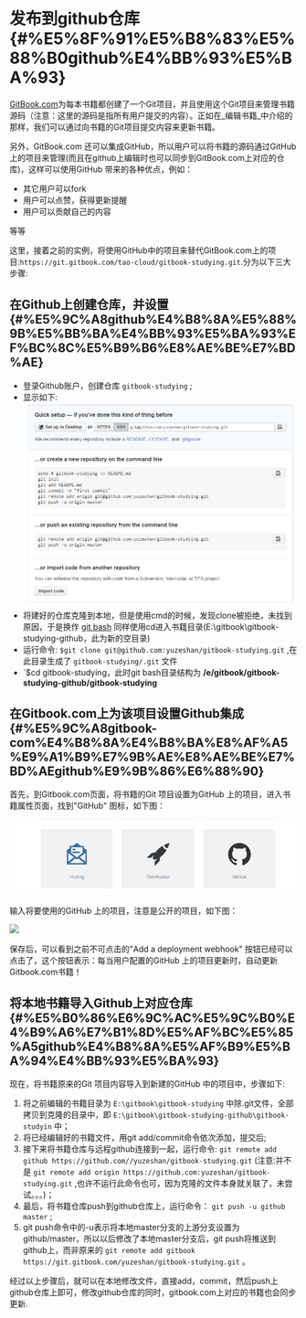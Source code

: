 # 发布到github仓库 {#%E5%8F%91%E5%B8%83%E5%88%B0github%E4%BB%93%E5%BA%93}

[GitBook.com](https://tao-cloud.gitbooks.io/gitbook/)为每本书籍都创建了一个Git项目，并且使用这个Git项目来管理书籍源码（注意：这里的源码是指所有用户提交的内容）。正如在_编辑书籍_中介绍的那样，我们可以通过向书籍的Git项目提交内容来更新书籍。

另外，GitBook.com 还可以集成GitHub，所以用户可以将书籍的源码通过GitHub 上的项目来管理\(而且在github上编辑时也可以同步到GitBook.com上对应的仓库\)，这样可以使用GitHub 带来的各种优点，例如：

* 其它用户可以fork
* 用户可以点赞，获得更新提醒
* 用户可以贡献自己的内容

等等

这里，接着之前的实例，将使用GitHub中的项目来替代GitBook.com上的项目:`https://git.gitbook.com/tao-cloud/gitbook-studying.git`.分为以下三大步骤:

## 在Github上创建仓库，并设置 {#%E5%9C%A8github%E4%B8%8A%E5%88%9B%E5%BB%BA%E4%BB%93%E5%BA%93%EF%BC%8C%E5%B9%B6%E8%AE%BE%E7%BD%AE}

* 登录Github账户，创建仓库
  `gitbook-studying`
  ;
* 显示如下:
  ![](/assets/git_repository.png)
* 将建好的仓库克隆到本地，但是使用cmd的时候，发现clone被拒绝，未找到原因，于是换作
  [git bash](http://git-scm.com/download/win)
  同样使用cd进入书籍目录\(E:\gitbook\gitbook-studying-github，此为新的空目录\)
* 运行命令:
  `$git clone git@github.com:yuzeshan/gitbook-studying.git`
  ,在此目录生成了
  `gitbook-studying/.git`
  文件
* \`$cd gitbook-studying，此时git bash目录结构为
  **/e/gitbook/gitbook-studying-github/gitbook-studying**

## 在Gitbook.com上为该项目设置Github集成 {#%E5%9C%A8gitbook-com%E4%B8%8A%E4%B8%BA%E8%AF%A5%E9%A1%B9%E7%9B%AE%E8%AE%BE%E7%BD%AEgithub%E9%9B%86%E6%88%90}

首先，到Gitbook.com页面，将书籍的Git 项目设置为GitHub 上的项目，进入书籍属性页面，找到"GitHub" 图标，如下图：

![](/assets/gitbook_github.png)

输入将要使用的GitHub 上的项目，注意是公开的项目，如下图：

![](https://yuzeshan.gitbooks.io/gitbook-studying/imgs/github_integration.png)

保存后，可以看到之前不可点击的"Add a deployment webhook" 按钮已经可以点击了，这个按钮表示：每当用户配置的GitHub 上的项目更新时，自动更新Gitbook.com书籍！

## 将本地书籍导入Github上对应仓库 {#%E5%B0%86%E6%9C%AC%E5%9C%B0%E4%B9%A6%E7%B1%8D%E5%AF%BC%E5%85%A5github%E4%B8%8A%E5%AF%B9%E5%BA%94%E4%BB%93%E5%BA%93}

现在，将书籍原来的Git 项目内容导入到新建的GitHub 中的项目中，步骤如下:

1. 将之前编辑的书籍目录为
   `E:\gitbook\gitbook-studying`
   中除.git文件，全部拷贝到克隆的目录中，即
   `E:\gitbook\gitbook-studying-github\gitbook-studyin`
   中；
2. 将已经编辑好的书籍文件，用git add/commit命令依次添加，提交后;
3. 接下来将书籍仓库与远程github连接到一起，运行命令:
   `git remote add github https://github.com//yuzeshan/gitbook-studying.git`
   \(注意:并不是
   `git remote add origin https://github.com:yuzeshan/gitbook-studying.git`
   ,也许不运行此命令也可，因为克隆的文件本身就关联了，未尝试。。。\)；
4. 最后，将书籍仓库push到github仓库上，运行命令：
   `git push -u github master`
   ;
5. git push命令中的-u表示将本地master分支的上游分支设置为github/master，所以以后修改了本地master分支后，git push将推送到github上，而非原来的
   `git remote add gitbook https://git.gitbook.com/yuzeshan/gitbook-studying.git`
   。

经过以上步骤后，就可以在本地修改文件，直接add，commit，然后push上github仓库上即可，修改github仓库的同时，gitbook.com上对应的书籍也会同步更新.

